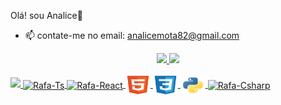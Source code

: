 Olá! sou Analice👋

- 📫 contate-me no email: analicemota82@gmail.com

<div align="center">
  <a href="https://github.com/analicee">
  <img height="110em" src="https://github-readme-stats.vercel.app/api?username=analicee&show_icons=true&theme=dracula&include_all_commits=true&count_private=true"/>
  <img height="110em" src="https://github-readme-stats.vercel.app/api/top-langs/?username=analicee&layout=compact&langs_count=7&theme=dracula"/>
    </div>
  
<div style="display: inline_block"><br>
 
<img src="https://cdn.jsdelivr.net/gh/devicons/devicon/icons/django/django-original.svg" />
<img align="center" alt="Rafa-Ts" height="30" width="40" 
<img src="https://cdn.jsdelivr.net/gh/devicons/devicon/icons/figma/figma-original.svg" />
<img align="center" alt="Rafa-React" height="30" width="40" 
<img src="https://cdn.jsdelivr.net/gh/devicons/devicon/icons/java/java-original-wordmark.svg" />
 

 
  <img align="center" alt="Rafa-HTML" height="30" width="40" src="https://raw.githubusercontent.com/devicons/devicon/master/icons/html5/html5-original.svg">
  <img align="center" alt="Rafa-CSS" height="30" width="40" src="https://raw.githubusercontent.com/devicons/devicon/master/icons/css3/css3-original.svg">
  <img align="center" alt="Rafa-Python" height="30" width="40" src="https://raw.githubusercontent.com/devicons/devicon/master/icons/python/python-original.svg">
  <img align="center" alt="Rafa-Csharp" height="30" width="40" 
       
       
        
